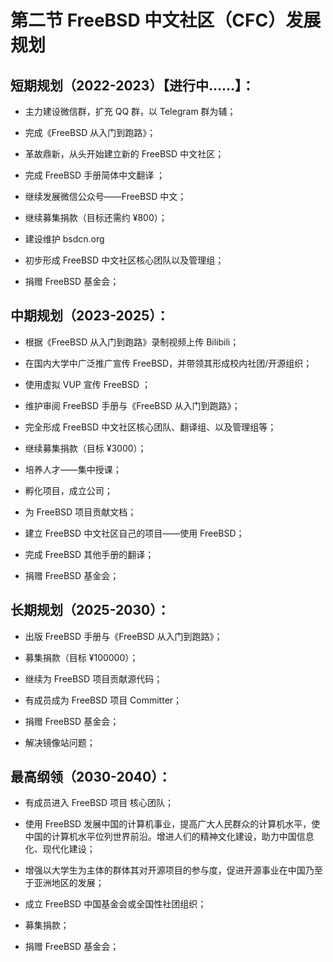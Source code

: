 # 第二节 FreeBSD 中文社区（CFC）发展规划

## 短期规划（2022-2023）【进行中……】：

- 主力建设微信群，扩充 QQ 群，以 Telegram 群为辅；

- 完成《FreeBSD 从入门到跑路》；

- 革故鼎新，从头开始建立新的 FreeBSD 中文社区；

- 完成 FreeBSD 手册简体中文翻译 ；

- 继续发展微信公众号——FreeBSD 中文；

- 继续募集捐款（目标还需约 ¥800）；

- 建设维护 bsdcn.org

- 初步形成 FreeBSD 中文社区核心团队以及管理组；

- 捐赠 FreeBSD 基金会；

## 中期规划（2023-2025）：

- 根据《FreeBSD 从入门到跑路》录制视频上传 Bilibili；

- 在国内大学中广泛推广宣传 FreeBSD，并带领其形成校内社团/开源组织；

- 使用虚拟 VUP 宣传 FreeBSD ；

- 维护审阅 FreeBSD 手册与《FreeBSD 从入门到跑路》；

- 完全形成 FreeBSD 中文社区核心团队、翻译组、以及管理组等；

- 继续募集捐款（目标 ¥3000）；

- 培养人才——集中授课；

- 孵化项目，成立公司；

- 为 FreeBSD 项目贡献文档；

- 建立 FreeBSD 中文社区自己的项目——使用 FreeBSD；

- 完成 FreeBSD 其他手册的翻译；

- 捐赠 FreeBSD 基金会；

## 长期规划（2025-2030）：

- 出版 FreeBSD 手册与《FreeBSD 从入门到跑路》；

- 募集捐款（目标 ¥100000）；

- 继续为 FreeBSD 项目贡献源代码；

- 有成员成为 FreeBSD 项目 Committer；

- 捐赠 FreeBSD 基金会；

- 解决镜像站问题；

## 最高纲领（2030-2040）：

- 有成员进入 FreeBSD 项目 核心团队；

- 使用 FreeBSD 发展中国的计算机事业，提高广大人民群众的计算机水平，使中国的计算机水平位列世界前沿。增进人们的精神文化建设，助力中国信息化、现代化建设；

- 增强以大学生为主体的群体其对开源项目的参与度，促进开源事业在中国乃至于亚洲地区的发展；

- 成立 FreeBSD 中国基金会或全国性社团组织；

- 募集捐款；

- 捐赠 FreeBSD 基金会；
